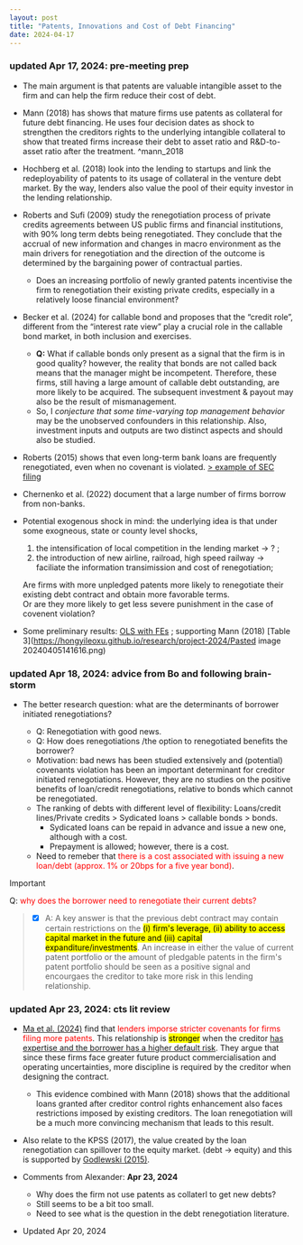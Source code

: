 ```yaml
---
layout: post
title: "Patents, Innovations and Cost of Debt Financing"
date: 2024-04-17
---
```


### updated Apr 17, 2024: pre-meeting prep 
-	The main argument is that patents are valuable intangible asset to the firm and can help the firm reduce their cost of debt. 

-	Mann (2018) has shows that mature firms use patents as collateral for future debt financing. He uses four decision dates as shock to strengthen the creditors rights to the underlying intangible collateral to show that treated firms increase their debt to asset ratio and R&D-to-asset ratio after the treatment. ^mann_2018

-	Hochberg et al. (2018) look into the lending to startups and link the redeployability of patents to its usage of collateral in the venture debt market. By the way, lenders also value the pool of their equity investor in the lending relationship. 

-	Roberts and Sufi (2009) study the renegotiation process of private credits agreements between US public firms and financial institutions, with 90% long term debts being renegotiated. They conclude that the accrual of new information and changes in macro environment as the main drivers for renegotiation and the direction of the outcome is determined by the bargaining power of contractual parties.

    *	Does an increasing portfolio of newly granted patents incentivise the firm to renegotiation their existing private credits, especially in a relatively loose financial environment? 

-	Becker et al. (2024) for callable bond and proposes that the “credit role”, different from the “interest rate view” play a crucial role in the callable bond market, in both inclusion and exercises.

    - **Q:** What if callable bonds only present as a signal that the firm is in good quality? however, the reality that bonds are not called back means that the manager might be incompetent. Therefore, these firms, still having a large amount of callable debt outstanding, are more likely to be acquired. The subsequent investment & payout may also be the result of mismanagement.
    - So, I _conjecture that some time-varying top management behavior_ may be the unobserved confounders in this relationship. Also, investment inputs and outputs are two distinct aspects and should also be studied.

- Roberts (2015) shows that even long-term bank loans are frequently renegotiated, even when no covenant is violated. [> example of SEC filing](https://www.sec.gov/Archives/edgar/data/1476963/000155335013000103/heat_ex10z16.htm) 

- Chernenko et al. (2022) document that a large number of firms borrow from non-banks.

- Potential exogenous shock in mind: the underlying idea is that under some exogneous, state or county level shocks,
  
  1. the intensification of local competition in the lending market -> ? ; 
  2. the introduction of new airline, railroad, high speed railway -> faciliate the information transimission and cost of renegotiation;
  
  Are firms with more unpledged patents more likely to renegotiate their existing debt contract and obtain more favorable terms.<br>
  Or are they more likely to get less severe punishment in the case of covenent violation?

- Some preliminary results: [OLS with FEs](https://hongyileoxu.github.io/research/project-2024/leverage_innovation.html) ; supporting Mann (2018) [Table 3](https://hongyileoxu.github.io/research/project-2024/Pasted image 20240405141616.png) <br>
<!-- <img src="https://hongyileoxu.github.io/research/project-2024/Pasted image 20240405141616.png" width="200"> --> 

### updated Apr 18, 2024: advice from Bo and following brain-storm 
-   The better research question: what are the determinants of borrower initiated renegotiations?

    -   Q: Renegotiation with good news.
    -   Q: How does renegotiations /the option to renegotiated benefits the borrower? 
    -   Motivation: bad news has been studied extensively and (potential) covenants violation has been an important determinant for creditor initiated renegotiations. However, they are no studies on the positive benefits of loan/credit renegotiations, relative to bonds which cannot be renegotiated.
    -   The ranking of debts with different level of flexibility: Loans/credit lines/Private credits > Sydicated loans > callable bonds > bonds. 
        -   Sydicated loans can be repaid in advance and issue a new one, although with a cost.
        -   Prepayment is allowed; however, there is a cost. 
    -   Need to remeber that <span style="color:red;">there is a cost associated with issuing a new loan/debt (approx. 1% or 20bps for a five year bond)</span>.

> [!IMPORTANT] 
> Q: <span style="color:red;">why does the borrower need to renegotiate their current debts?</span>

> - [x] A: A key answer is that the previous debt contract may contain certain restrictions on the <mark>(i) firm's leverage, (ii) ability to access capital market in the future and (iii) capital expanditure/investments</mark>. An increase in either the value of current patent portfolio or the amount of pledgable patents in the firm's patent portfolio should be seen as a positive signal and encourgaes the creditor to take more risk in this lending relationship. 

### updated Apr 23, 2024: cts lit review 
-   [Ma et al. (2024)](https://link-springer-com.ez.hhs.se/article/10.1007/s11142-022-09712-1) find that <span style="color:red;">lenders imporse stricter covenants for firms filing more patents</span>. This relationship is <mark>stronger</mark> when the creditor <u>has expertise and the borrower has a higher default risk</u>. They argue that since these firms face greater future product commercialisation and operating uncertainties, more discipline is required by the creditor when designing the contract.
    -   This evidence combined with Mann (2018) shows that the additional loans granted after creditor control rights enhancement also faces restrictions imposed by existing creditors. The loan renegotiation will be a much more convincing mechanism that leads to this result.
 
-   Also relate to the KPSS (2017), the value created by the loan renegotiation can spillover to the equity market. (debt $\rightarrow$ equity) and this is supported by [Godlewski (2015)](https://www.sciencedirect.com/science/article/pii/S0378426614003872).  

-   Comments from Alexander: <b>Apr 23, 2024</b> 
    -   Why does the firm not use patents as collaterl to get new debts?
    -   Still seems to be a bit too small.
    -   Need to see what is the question in the debt renegotiation literature. 


*   Updated Apr 20, 2024  
  
